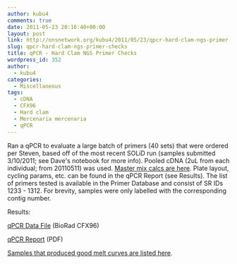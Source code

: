 ```yaml
---
author: kubu4
comments: true
date: 2011-05-23 20:16:40+00:00
layout: post
link: http://onsnetwork.org/kubu4/2011/05/23/qpcr-hard-clam-ngs-primer-checks/
slug: qpcr-hard-clam-ngs-primer-checks
title: qPCR - Hard Clam NGS Primer Checks
wordpress_id: 352
author:
  - kubu4
categories:
  - Miscellaneous
tags:
  - cDNA
  - CFX96
  - Hard clam
  - Mercenaria mercenaria
  - qPCR
---
```


Ran a qPCR to evaluate a large batch of primers (40 sets) that were ordered per Steven, based off of the most recent SOLiD run (samples submitted 3/10/2011; see Dave's notebook for more info). Pooled cDNA (2uL from each individual; from 20110511) was used. [Master mix calcs are here](http://eagle.fish.washington.edu/Arabidopsis/Notebook%20Workup%20Files/20110523-01.jpg). Plate layout, cycling params, etc. can be found in the qPCR Report (see Results). The list of primers tested is available in the Primer Database and consist of SR IDs 1233 - 1312. For brevity, samples were only labelled with the corresponding contig number.

Results:

[qPCR Data File](http://eagle.fish.washington.edu/Arabidopsis/qPCR/CFX96/Roberts%20Lab_2011-05-23%2013-37-18_CC009827.pcrd) (BioRad CFX96)

[qPCR Report](http://eagle.fish.washington.edu/Arabidopsis/qPCR/CFX96/Roberts%20Lab_2011-05-23%2013-37-18_CC009827.pdf) (PDF)

[Samples that produced good melt curves are listed here](http://eagle.fish.washington.edu/Arabidopsis/Notebook%20Workup%20Files/20110523-02.jpg).
